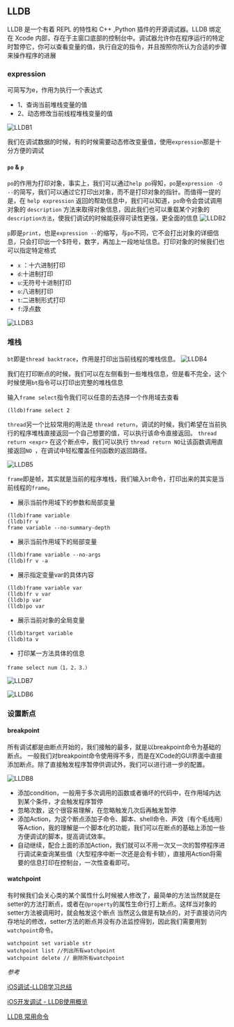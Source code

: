 ## LLDB

LLDB 是一个有着 REPL 的特性和 C++ ,Python 插件的开源调试器。LLDB 绑定在 Xcode 内部，存在于主窗口底部的控制台中。调试器允许你在程序运行的特定时暂停它，你可以查看变量的值，执行自定的指令，并且按照你所认为合适的步骤来操作程序的进展



### expression
可简写为e，作用为执行一个表达式
- 1、查询当前堆栈变量的值
- 2、动态修改当前线程堆栈变量的值

![LLDB1](https://github.com/SunshineBrother/JHBlog/blob/master/iOS知识点/LLDB/LLDB1.png)

我们在调试数据的时候，有的时候需要动态修改变量值，使用`expression`那是十分方便的调试

#### `po` & `p`

`po`的作用为打印对象，事实上，我们可以通过`help po`得知，`po`是`expression -O --`的简写，我们可以通过它打印出对象，而不是打印对象的指针。而值得一提的是，在 `help expression` 返回的帮助信息中，我们可以知道，`po`命令会尝试调用对象的 `description` 方法来取得对象信息，因此我们也可以重载某个对象的`description方法`，使我们调试的时候能获得可读性更强，更全面的信息
![LLDB2](https://github.com/SunshineBrother/JHBlog/blob/master/iOS知识点/LLDB/LLDB2.png)
 
`p`即是`print`，也是`expression --`的缩写，与`po`不同，它不会打出对象的详细信息，只会打印出一个$符号，数字，再加上一段地址信息。打印对象的时候我们也可以指定特定格式
- `x` ：十六进制打印
- `d`:十进制打印
- `u`:无符号十进制打印
- `o`:八进制打印
- `t`:二进制形式打印
- `f`:浮点数

![LLDB3](https://github.com/SunshineBrother/JHBlog/blob/master/iOS知识点/LLDB/LLDB3.png)


### 堆栈

`bt`即是`thread backtrace`，作用是打印出当前线程的堆栈信息。
![LLDB4](https://github.com/SunshineBrother/JHBlog/blob/master/iOS知识点/LLDB/LLDB4.png)

我们在打印断点的时候，我们可以在左侧看到一些堆栈信息，但是看不完全，这个时候使用`bt`指令可以打印出完整的堆栈信息


输入`frame select`指令我们可以任意的去选择一个作用域去查看
```
(lldb)frame select 2
```

`thread`另一个比较常用的用法是 `thread return`，调试的时候，我们希望在当前执行的程序堆栈直接返回一个自己想要的值，可以执行该命令直接返回。
`thread return <expr>`
在这个断点中，我们可以执行 `thread return NO`让该函数调用直接返回`NO `，在调试中轻松覆盖任何函数的返回路径。

 ![LLDB5](https://github.com/SunshineBrother/JHBlog/blob/master/iOS知识点/LLDB/LLDB5.png)

`frame`即是帧，其实就是当前的程序堆栈，我们输入`bt`命令，打印出来的其实是当前线程的`frame`。
 - 展示当前作用域下的参数和局部变量
 ```
 (lldb)frame variable
 (lldb)fr v
 frame variable --no-summary-depth
 ```
- 展示当前作用域下的局部变量
```
(lldb)frame variable --no-args
(lldb)fr v -a
```
- 展示指定变量var的具体内容
```
(lldb)frame variable var
(lldb)fr v var
(lldb)p var
(lldb)po var
```
- 展示当前对象的全局变量
```
(lldb)target variable
(lldb)ta v
```
- 打印某一方法具体的信息
```
frame select num（1，2，3.）
```
 ![LLDB7](https://github.com/SunshineBrother/JHBlog/blob/master/iOS知识点/LLDB/LLDB7.png)
 
  ![LLDB6](https://github.com/SunshineBrother/JHBlog/blob/master/iOS知识点/LLDB/LLDB6.png)



### 设置断点
#### breakpoint

所有调试都是由断点开始的，我们接触的最多，就是以breakpoint命令为基础的断点。
一般我们对breakpoint命令使用得不多，而是在XCode的GUI界面中直接添加断点。除了直接触发程序暂停供调试外，我们可以进行进一步的配置。

![LLDB8](https://github.com/SunshineBrother/JHBlog/blob/master/iOS知识点/LLDB/LLDB8.png)

- 添加condition，一般用于多次调用的函数或者循坏的代码中，在作用域内达到某个条件，才会触发程序暂停
- 忽略次数，这个很容易理解，在忽略触发几次后再触发暂停
- 添加Action，为这个断点添加子命令、脚本、shell命令、声效（有个毛线用）等Action，我的理解是一个脚本化的功能，我们可以在断点的基础上添加一些方便调试的脚本，提高调试效率。
- 自动继续，配合上面的添加Action，我们就可以不用一次又一次的暂停程序进行调试来查询某些值（大型程序中断一次还是会有卡顿），直接用Action将需要的信息打印在控制台，一次性查看即可。


#### watchpoint

有时候我们会关心类的某个属性什么时候被人修改了，最简单的方法当然就是在setter的方法打断点，或者在`@property`的属性生命行打上断点。这样当对象的setter方法被调用时，就会触发这个断点
当然这么做是有缺点的，对于直接访问内存地址的修改，setter方法的断点并没有办法监控得到，因此我们需要用到`watchpoint`命令。

```
watchpoint set variable str
watchpoint list //列出所有watchpoint
watchpoint delete // 删除所有watchpoint
```


*参考*

[iOS调试-LLDB学习总结](https://www.jianshu.com/p/d6a0a5e39b0e)

[iOS开发调试 - LLDB使用概览](https://www.jianshu.com/p/67f08a4d8cf2)

[LLDB 常用命令](https://blog.csdn.net/u011374318/article/details/79648178)









